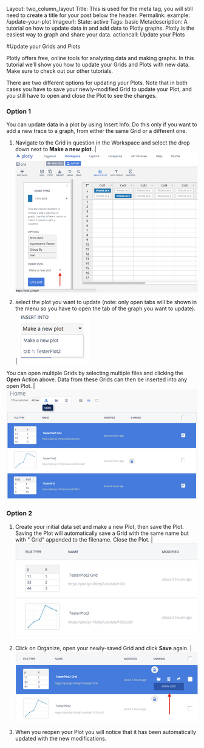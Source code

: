 Layout: two_column_layout
Title: This is used for the meta tag, you will still need to create a title for your post below the header.
Permalink: example: /update-your-plot
Imageurl: 
State: active
Tags: basic
Metadescription: A tutorial on how to update data in and add data to Plotly graphs. Plotly is the easiest way to graph and share your data. 
actioncall: Update your Plots

#Update your Grids and Plots

Plotly offers free, online tools for analyzing data and making graphs. In this tutorial we’ll show you how to update your Grids and Plots with new data. Make sure to check out our other tutorials.

There are two different options for updating your Plots. Note that in both cases you have to save your newly-modified Grid to update your Plot, and you still have to open and close the Plot to see the changes.

### Option 1

You can update data in a plot by using Insert Info. Do this only if you want to add a new trace to a graph, from either the same Grid or a different one.

1) Navigate to the Grid in question in the Workspace and select the drop down next to **Make a new plot**.  | ![Workspace](/static/images/update-your-plot/workspace.png)

2) select the plot you want to update (note: only open tabs will be shown in the menu so you have to open the tab of the graph you want to update).  | ![Insert data into plot](/static/images/update-your-plot/insert-into.png)

You can open multiple Grids by selecting multiple files and clicking the **Open** Action above. Data from these Grids can then be inserted into any open Plot. | ![Open multiple grids](/static/images/update-your-plot/open-multiple-grids.png)

### Option 2

1) Create your initial data set and make a new Plot, then save the Plot. Saving the Plot will automatically save a Grid with the same name but with " Grid" appended to the filename. Close the Plot. | ![New grid](/static/images/update-your-plot/new-grid.png)

2) Click on Organize, open your newly-saved Grid and click **Save** again. | ![New grid](/static/images/update-your-plot/open-grid.png)

3) When you reopen your Plot you will notice that it has been
automatically updated with the new modifications.
